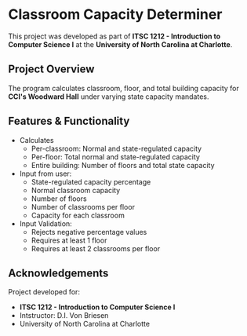 # Classroom Capacity Determiner 
This project was developed as part of **ITSC 1212 - Introduction to Computer Science I** at the **University of North Carolina at Charlotte**. 
## Project Overview 
The program calculates classroom, floor, and total building capacity for **CCI's Woodward Hall** under varying state capacity mandates. 
## Features & Functionality 
- Calculates
  - Per-classroom: Normal and state-regulated capacity
  - Per-floor: Total normal and state-regulated capacity
  - Entire building: Number of floors and total state capacity
- Input from user:
  - State-regulated capacity percentage
  - Normal classroom capacity
  - Number of floors
  - Number of classrooms per floor
  - Capacity for each classroom
- Input Validation:
  - Rejects negative percentage values
  - Requires at least 1 floor
  - Requires at least 2 classrooms per floor
## Acknowledgements
Project developed for: 
- **ITSC 1212 - Introduction to Computer Science I**
- Intstructor: D.I. Von Briesen
- University of North Carolina at Charlotte
